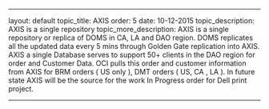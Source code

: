 ---

layout: default
topic_title: AXIS
order: 5
date: 10-12-2015
topic_description:  AXIS is a single repository
topic_more_description: AXIS is a single repository or replica of DOMS in CA, LA and DAO region. DOMS replicates all the updated data every 5 mins through Golden Gate replication into AXIS. AXIS a single Database serves to support 50+ clients in the DAO region for order and Customer Data. OCI pulls this order and customer information from AXIS for BRM orders ( US only ), DMT orders ( US, CA , LA ). In future state AXIS will be the source for the work In Progress order for Dell print project.


---